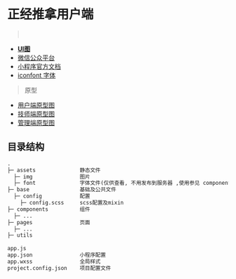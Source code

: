 # 正经推拿用户端
 
> &nbsp;
* **[UI图](https://lanhuapp.com/web/#/item/board?pid=d5004d46-a3d6-4fbe-99c8-53e96a69b066)**
* [微信公众平台](https://mp.weixin.qq.com/wxopen/devprofile?action=get_profile&token=860100966)
* [小程序官方文档](https://developers.weixin.qq.com/miniprogram/dev/index.html?t=2018412)
* [iconfont 字体](http://www.iconfont.cn/manage/index?spm=a313x.7781069.1998910419.11&manage_type=myprojects&projectId=619516)

> 原型
* [用户端原型图](https://pro.modao.cc/app/jsUw4siw0RsDQg0mXM7hSuuJXHsXavL#screen=s496048E1761520833109701)
* [技师端原型图](https://pro.modao.cc/app/4g03CXfZMzxZPNykq0qgUMCiUSaqW4l#screen=s7FC298859B1520920372264)
* [管理端原型图](https://pro.modao.cc/app/Hw04wd1rEPxvM67SsI5W56n1cN5Wald#screen=s28A143A9D51519466146359) 

## 目录结构
    
```html
.  
├─ assets              静态文件
  ├─ img               图片
  ├─ font              字体文件(仅供查看, 不用发布到服务器 ,使用参见 components > iconfont )
├─ base                基础及公共文件 
  ├─ config            配置
    ├─ config.scss     scss配置及mixin
├─ components          组件
  ├─ ...          
├─ pages               页面  
  ├─ ...
├─ utils
  
app.js                 
app.json               小程序配置
app.wxss               全局样式
project.config.json    项目配置文件

```